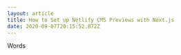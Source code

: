 ```yaml
---
layout: article
title: How to Set up Netlify CMS Previews with Next.js
date: 2020-09-07T20:15:52.872Z
---
```

Words